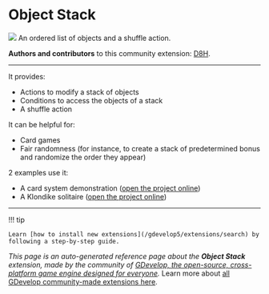 # Object Stack

<img src="https://resources.gdevelop-app.com/assets/Icons/Line Hero Pack/Master/SVG/Videogames/Videogames_cards_game_solitaire_poker_blackjack_casino.svg" class="extension-icon"></img>
An ordered list of objects and a shuffle action.

**Authors and contributors** to this community extension: [D8H](https://gd.games/D8H).

---

It provides:

* Actions to modify a stack of objects
* Conditions to access the objects of a stack
* A shuffle action

It can be helpful for:

* Card games
* Fair randomness (for instance, to create a stack of predetermined bonus and randomize the order they appear)

2 examples use it:

* A card system demonstration ([open the project online](https://editor.gdevelop.io/?project=example://card-system))
* A Klondike solitaire ([open the project online](https://editor.gdevelop.io/?project=example://klondike-solitaire))

---

!!! tip

    Learn [how to install new extensions](/gdevelop5/extensions/search) by following a step-by-step guide.

*This page is an auto-generated reference page about the **Object Stack** extension, made by the community of [GDevelop, the open-source, cross-platform game engine designed for everyone](https://gdevelop.io/).* Learn more about [all GDevelop community-made extensions here](/gdevelop5/extensions).
